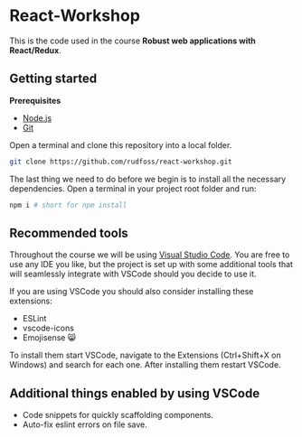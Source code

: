 # React-Workshop
This is the code used in the course **Robust web applications with React/Redux**.

## Getting started
**Prerequisites**

- [Node.js](https://nodejs.org/en/)
- [Git](https://git-scm.com/downloads)

Open a terminal and clone this repository into a local folder.
```bash
git clone https://github.com/rudfoss/react-workshop.git
```

The last thing we need to do before we begin is to install all the necessary dependencies. Open a terminal in your project root folder and run:
```bash
npm i # short for npm install
```

## Recommended tools
Throughout the course we will be using [Visual Studio Code](https://code.visualstudio.com/). You are free to use any IDE you like, but the project is set up with some additional tools that will seamlessly integrate with VSCode should you decide to use it.

If you are using VSCode you should also consider installing these extensions:

- ESLint
- vscode-icons
- Emojisense 😸

To install them start VSCode, navigate to the Extensions (Ctrl+Shift+X on Windows) and search for each one. After installing them restart VSCode.

## Additional things enabled by using VSCode

- Code snippets for quickly scaffolding components.
- Auto-fix eslint errors on file save.